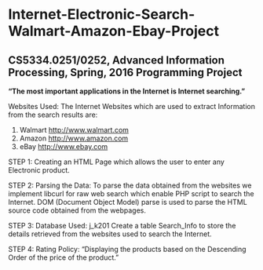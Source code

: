 # Internet-Electronic-Search-Walmart-Amazon-Ebay-Project

## CS5334.0251/0252, Advanced Information Processing, Spring, 2016 Programming Project

**“The most important applications in the Internet is Internet searching.”**

Websites Used:
The Internet Websites which are used to extract Information from the search results are:
1.	Walmart			http://www.walmart.com
2.	Amazon			http://www.amazon.com
3.	eBay				http://www.ebay.com

STEP 1:
Creating an HTML Page which allows the user to enter any Electronic product.

STEP 2:
Parsing the Data:
To parse the data obtained from the websites we implement libcurl for raw web search which enable PHP script to search the Internet.
DOM (Document Object Model) parse is used to parse the HTML source code obtained from the webpages.

STEP 3:
Database Used: j_k201
Create a table Search_Info to store the details retrieved from the websites used to search the Internet.

STEP 4:
Rating Policy:
“Displaying the products based on the Descending Order of the price of the product.”
